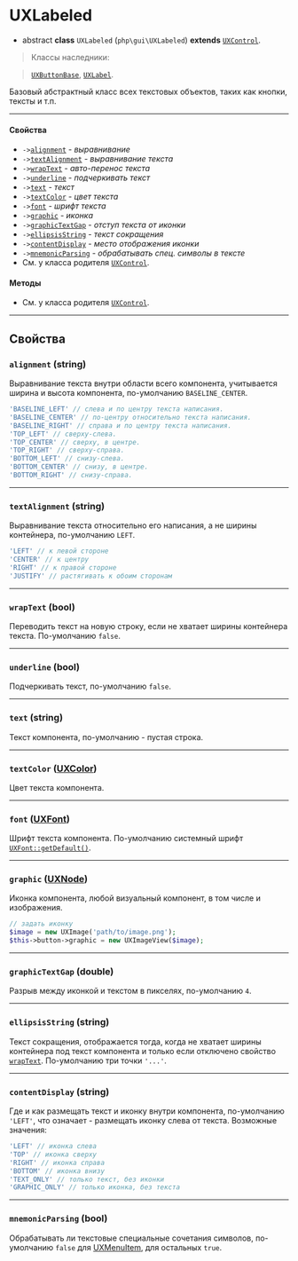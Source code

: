 # UXLabeled

- abstract **class** `UXLabeled` (`php\gui\UXLabeled`) **extends** [`UXControl`](UXControl).

> Классы наследники:

> [`UXButtonBase`](UXButtonBase), [`UXLabel`](UXLabel).

Базовый абстрактный класс всех текстовых объектов, таких как кнопки, тексты и т.п.

---

#### Свойства
- `->`[`alignment`](#alignment-string) - _выравнивание_
- `->`[`textAlignment`](#textalignment-string) - _выравнивание текста_
- `->`[`wrapText`](#wraptext-bool) - _авто-перенос текста_
- `->`[`underline`](#underline-bool) - _подчеркивать текст_
- `->`[`text`](#text-string) - _текст_
- `->`[`textColor`](#textcolor-uxcolor) - _цвет текста_
- `->`[`font`](#font-uxfont) - _шрифт текста_
- `->`[`graphic`](#graphic-uxnode) - _иконка_
- `->`[`graphicTextGap`](#graphictextgap-double) - _отступ текста от иконки_
- `->`[`ellipsisString`](#ellipsisstring-string) - _текст сокращения_
- `->`[`contentDisplay`](#contentdisplay-string) - _место отображения иконки_
- `->`[`mnemonicParsing`](#mnemonicparsing-bool) - _обрабатывать спец. символы в тексте_
- См. у класса родителя [`UXControl`](UXControl).

#### Методы
- См. у класса родителя [`UXControl`](UXControl).

---

## Свойства

### `alignment` (string)
Выравнивание текста внутри области всего компонента, учитывается ширина и высота компонента, по-умолчанию `BASELINE_CENTER`.
```php
'BASELINE_LEFT' // слева и по центру текста написания.
'BASELINE_CENTER' // по-центру относительно текста написания.
'BASELINE_RIGHT' // справа и по центру текста написания.
'TOP_LEFT' // сверху-слева.
'TOP_CENTER' // сверху, в центре.
'TOP_RIGHT' // сверху-справа.
'BOTTOM_LEFT' // снизу-слева.
'BOTTOM_CENTER' // снизу, в центре.
'BOTTOM_RIGHT' // снизу-справа.
```

---

### `textAlignment` (string)
Выравнивание текста относительно его написания, а не ширины контейнера, по-умолчанию `LEFT`.

```php
'LEFT' // к левой стороне
'CENTER' // к центру
'RIGHT' // к правой стороне
'JUSTIFY' // растягивать к обоим сторонам
```

---

### `wrapText` (bool)
Переводить текст на новую строку, если не хватает ширины контейнера текста. По-умолчанию `false`.

---

### `underline` (bool)
Подчеркивать текст, по-умолчанию `false`.

---

### `text` (string)
Текст компонента, по-умолчанию - пустая строка.

---

### `textColor` ([UXColor](UXColor))
Цвет текста компонента.

---

### `font` ([UXFont](UXFont))
Шрифт текста компонента. По-умолчанию системный шрифт [`UXFont::getDefault()`](UXFont#getdefault).

---

### `graphic` ([UXNode](UXNode))
Иконка компонента, любой визуальный компонент, в том числе и изображения.

```php
// задать иконку
$image = new UXImage('path/to/image.png');
$this->button->graphic = new UXImageView($image);
```

---

### `graphicTextGap` (double)
Разрыв между иконкой и текстом в пикселях, по-умолчанию `4`.

---

### `ellipsisString` (string)
Текст сокращения, отображается тогда, когда не хватает ширины контейнера под текст компонента и только если отключено свойство [`wrapText`](#wraptext-bool). По-умолчанию три точки `'...'`.

---

### `contentDisplay` (string)
Где и как размещать текст и иконку внутри компонента, по-умолчанию `'LEFT'`, что означает - размещать иконку слева от текста. Возможные значения:
```php
'LEFT' // иконка слева
'TOP' // иконка сверху
'RIGHT' // иконка справа
'BOTTOM' // иконка внизу
'TEXT_ONLY' // только текст, без иконки
'GRAPHIC_ONLY' // только иконка, без текста
```

---

### `mnemonicParsing` (bool)
Обрабатывать ли текстовые специальные сочетания символов, по-умолчанию `false` для [UXMenuItem](UXMenuItem), для остальных `true`.